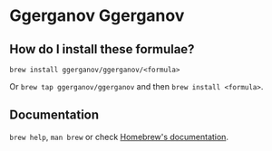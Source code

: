 # Ggerganov Ggerganov

## How do I install these formulae?
`brew install ggerganov/ggerganov/<formula>`

Or `brew tap ggerganov/ggerganov` and then `brew install <formula>`.

## Documentation
`brew help`, `man brew` or check [Homebrew's documentation](https://docs.brew.sh).
